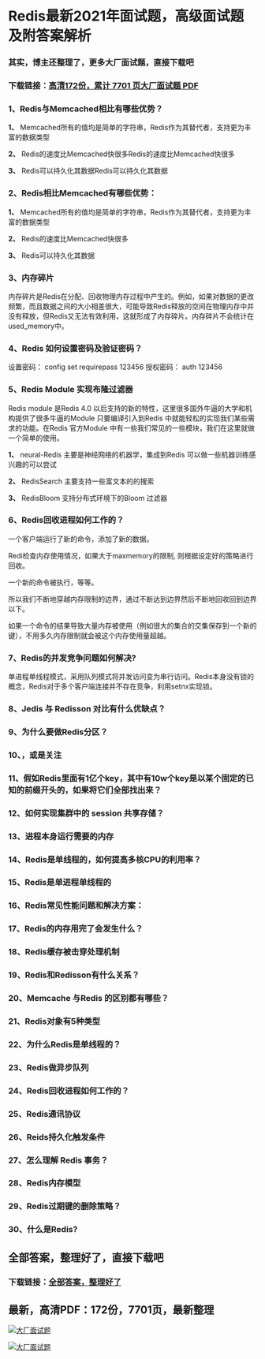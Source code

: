 # Redis最新2021年面试题，高级面试题及附答案解析

### 其实，博主还整理了，更多大厂面试题，直接下载吧

### 下载链接：[高清172份，累计 7701 页大厂面试题  PDF](https://github.com/souyunku/DevBooks/blob/master/docs/index.md)



### 1、Redis与Memcached相比有哪些优势？

**1、** Memcached所有的值均是简单的字符串，Redis作为其替代者，支持更为丰富的数据类型

**2、** Redis的速度比Memcached快很多Redis的速度比Memcached快很多

**3、** Redis可以持久化其数据Redis可以持久化其数据


### 2、Redis相比Memcached有哪些优势：

**1、** Memcached所有的值均是简单的字符串，Redis作为其替代者，支持更为丰富的数据类型

**2、** Redis的速度比Memcached快很多

**3、** Redis可以持久化其数据


### 3、内存碎片

内存碎片是Redis在分配、回收物理内存过程中产生的。例如，如果对数据的更改频繁，而且数据之间的大小相差很大，可能导致Redis释放的空间在物理内存中并没有释放，但Redis又无法有效利用，这就形成了内存碎片。内存碎片不会统计在used_memory中。


### 4、Redis 如何设置密码及验证密码？

设置密码： config set requirepass 123456 授权密码： auth 123456


### 5、Redis Module 实现布隆过滤器

Redis module 是Redis 4.0 以后支持的新的特性，这里很多国外牛逼的大学和机构提供了很多牛逼的Module 只要编译引入到Redis 中就能轻松的实现我们某些需求的功能。在Redis 官方Module 中有一些我们常见的一些模块，我们在这里就做一个简单的使用。

**1、** neural-Redis 主要是神经网络的机器学，集成到Redis 可以做一些机器训练感兴趣的可以尝试

**2、** RedisSearch 主要支持一些富文本的的搜索

**3、** RedisBloom 支持分布式环境下的Bloom 过滤器


### 6、Redis回收进程如何工作的？

一个客户端运行了新的命令，添加了新的数据。

Redi检查内存使用情况，如果大于maxmemory的限制, 则根据设定好的策略进行回收。

一个新的命令被执行，等等。

所以我们不断地穿越内存限制的边界，通过不断达到边界然后不断地回收回到边界以下。

如果一个命令的结果导致大量内存被使用（例如很大的集合的交集保存到一个新的键），不用多久内存限制就会被这个内存使用量超越。

### 7、Redis的并发竞争问题如何解决?

单进程单线程模式，采用队列模式将并发访问变为串行访问。Redis本身没有锁的概念，Redis对于多个客户端连接并不存在竞争，利用setnx实现锁。


### 8、Jedis 与 Redisson 对比有什么优缺点？
### 9、为什么要做Redis分区？
### 10、，或是关注
### 11、假如Redis里面有1亿个key，其中有10w个key是以某个固定的已知的前缀开头的，如果将它们全部找出来？
### 12、如何实现集群中的 session 共享存储？
### 13、进程本身运行需要的内存
### 14、Redis是单线程的，如何提高多核CPU的利用率？
### 15、Redis是单进程单线程的
### 16、Redis常见性能问题和解决方案：
### 17、Redis的内存用完了会发生什么？
### 18、Redis缓存被击穿处理机制
### 19、Redis和Redisson有什么关系？
### 20、Memcache 与Redis 的区别都有哪些？
### 21、Redis对象有5种类型
### 22、为什么Redis是单线程的？
### 23、Redis做异步队列
### 24、Redis回收进程如何工作的？
### 25、Redis通讯协议
### 26、Reids持久化触发条件
### 27、怎么理解 Redis 事务？
### 28、Redis内存模型
### 29、Redis过期键的删除策略？
### 30、什么是Redis?




## 全部答案，整理好了，直接下载吧

### 下载链接：[全部答案，整理好了](https://www.souyunku.com/wp-content/uploads/weixin/githup-weixin-2.png)




## 最新，高清PDF：172份，7701页，最新整理

[![大厂面试题](https://www.souyunku.com/wp-content/uploads/weixin/mst.png "架构师专栏")](https://www.souyunku.com/wp-content/uploads/weixin/githup-weixin.png "架构师专栏")

[![大厂面试题](https://www.souyunku.com/wp-content/uploads/weixin/githup-weixin.png "架构师专栏")](https://www.souyunku.com/wp-content/uploads/weixin/githup-weixin.png "架构师专栏")
